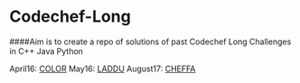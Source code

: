# Codechef-Long
####Aim is to create a repo of solutions of past Codechef Long Challenges in C++ Java Python

April16: [COLOR](https://github.com/TuhinKundu/Codechef-Long/blob/master/April16/COLOR.cpp)
May16: [LADDU](https://github.com/TuhinKundu/Codechef-Long/blob/master/May16/LADDU.cpp)
August17: [CHEFFA](https://www.codechef.com/AUG17/problems/CHEFFA)

